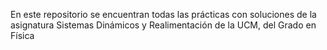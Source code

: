 En este repositorio se encuentran todas las prácticas con soluciones de la asignatura Sistemas Dinámicos y Realimentación de la UCM, del Grado en Física
